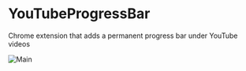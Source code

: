 # YouTubeProgressBar
Chrome extension that adds a permanent progress bar under YouTube videos

![Main](https://user-images.githubusercontent.com/64152538/121529583-895bbe80-c9ca-11eb-985a-3ee7d029448e.PNG)
